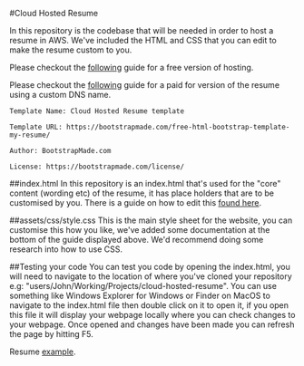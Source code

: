 #Cloud Hosted Resume

In this repository is the codebase that will be needed in order to host a resume in AWS. We've included the HTML and CSS that you can edit to make the resume custom to you.

Please checkout the [following](https://drive.google.com/file/d/1n6Sc0UgdwPV2axC0F5mM5Kf8sVVVUJp4/view?usp=sharing) guide for a free version of hosting.

Please checkout the [following](https://drive.google.com/file/d/1Qz4HrfChr5fPvh9VtxDcFGZlTLjxVcut/view?usp=sharing) guide for a paid for version of the resume using a custom DNS name.

```
Template Name: Cloud Hosted Resume template

Template URL: https://bootstrapmade.com/free-html-bootstrap-template-my-resume/

Author: BootstrapMade.com

License: https://bootstrapmade.com/license/
```

##index.html
In this repository is an index.html that's used for the "core" content (wording etc) of the resume, it has place holders that are to be customised by you. There is a guide on how to edit this [found here](https://anddigitaltransformation.atlassian.net/wiki/spaces/CNI/pages/4372955165/Resume+template+documentation).</p>

##assets/css/style.css
This is the main style sheet for the website, you can customise this how you like, we've added some documentation at the bottom of the guide displayed above. We'd recommend doing some research into how to use CSS.</p>

##Testing your code
You can test you code by opening the index.html, you will need to navigate to the location of where you've cloned your repository e.g: "users/John/Working/Projects/cloud-hosted-resume". You can use something like Windows Explorer for Windows or Finder on MacOS to navigate to the index.html file then double click on it to open it, if you open this file it will display your webpage locally where you can check changes to your webpage. Once opened and changes have been made you can refresh the page by hitting F5.

Resume [example](https://mattyburn.com).
